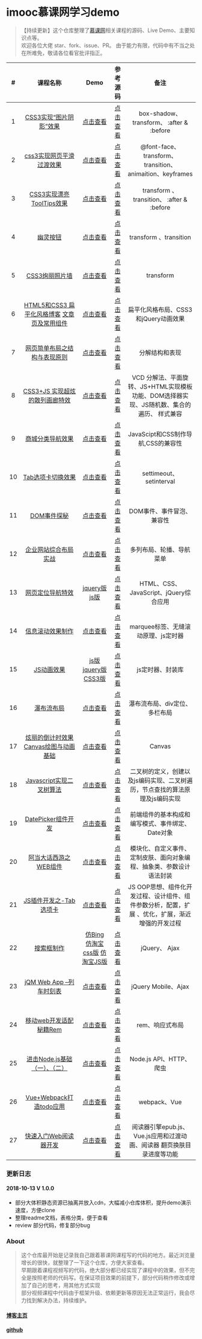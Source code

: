 
# imooc慕课网学习demo  
> 【持续更新】这个仓库整理了[慕课网](https://www.imooc.com/)相关课程的源码、Live Demo、主要知识点等。  
> 欢迎各位大佬 star、fork、issue、PR。
> 由于能力有限，代码中有不当之处在所难免，敬请各位看官批评指正。  




| # | 课程名称| Demo|  参考源码 | 备注 | 
|:-:|:-:|:-:|:-:|:-:|
1 |[CSS3实现“图片阴影”效果](https://www.imooc.com/learn/240)| [点击查看](https://niuyi1017.github.io/imooc/CSS3%E5%AE%9E%E7%8E%B0%E5%9B%BE%E7%89%87%E9%98%B4%E5%BD%B1/index.html) | [点击查看](https://github.com/niuyi1017/imooc/tree/master/CSS3%E5%AE%9E%E7%8E%B0%E5%9B%BE%E7%89%87%E9%98%B4%E5%BD%B1) |box-shadow、transform、 :after & :before  
2 |[css3实现网页平滑过渡效果](https://www.imooc.com/learn/252)|[点击查看](https://niuyi1017.github.io/imooc/CSS3%E7%BD%91%E9%A1%B5%E5%B9%B3%E6%BB%91%E8%BF%87%E6%B8%A1/CSS%E7%BD%91%E9%A1%B5%E5%B9%B3%E6%BB%91%E8%BF%87%E6%B8%A1/index.html)|[点击查看](https://github.com/niuyi1017/imooc/tree/master/CSS3%E7%BD%91%E9%A1%B5%E5%B9%B3%E6%BB%91%E8%BF%87%E6%B8%A1)| @font-face、 transform、transition、 animaition、keyframes  
3 |[CSS3实现漂亮ToolTips效果](https://www.imooc.com/learn/331)|[点击查看](https://niuyi1017.github.io/imooc/ToolTips/index.html)|[点击查看](https://github.com/niuyi1017/imooc/tree/master/ToolTips)|transform 、transition、 :after & :before 
4 |[幽灵按钮](https://www.imooc.com/learn/5)|[点击查看](https://niuyi1017.github.io/imooc/%E5%B9%BD%E7%81%B5%E6%8C%89%E9%92%AE/index.html)|[点击查看](https://github.com/niuyi1017/imooc/tree/master/%E5%B9%BD%E7%81%B5%E6%8C%89%E9%92%AE)|transform 、transition
5 |[CSS3绚丽照片墙](https://www.imooc.com/learn/227)|[点击查看](https://niuyi1017.github.io/imooc/CSS3%E7%85%A7%E7%89%87%E5%A2%99/index.html)|[点击查看](https://github.com/niuyi1017/imooc/tree/master/CSS3%E7%85%A7%E7%89%87%E5%A2%99)|  transform 
6 |[HTML5和CSS3 扁平化风格博客](https://www.imooc.com/learn/445) [文章页及常用组件](https://www.imooc.com/learn/598)|[点击查看](https://niuyi1017.github.io/imooc/blog/index.html)|[点击查看](https://github.com/niuyi1017/imooc/tree/master/blog)| 扁平化风格布局、CSS3和jQuery动画效果 
7 |[网页简单布局之结构与表现原则](https://www.imooc.com/learn/20)|[点击查看](https://niuyi1017.github.io/imooc/WeiboComment/index.html)|[点击查看](https://github.com/niuyi1017/imooc/tree/master/WeiboComment)|  分解结构和表现
8 |[CSS3+JS 实现超炫的散列画廊特效](https://www.imooc.com/learn/366)|[点击查看](https://niuyi1017.github.io/imooc/tupianhualang/index.html)|[点击查看](https://github.com/niuyi1017/imooc/tree/master/tupianhualang)|  VCD 分解法、平面旋转、JS+HTML实现模板功能、DOM选择器实现、JS随机数、集合的遍历、 样式兼容
9 |[商城分类导航效果](https://www.imooc.com/learn/174)|[点击查看](https://niuyi1017.github.io/imooc/%E5%95%86%E5%9F%8E%E5%AF%BC%E8%88%AA/index.html)|[点击查看](https://github.com/niuyi1017/imooc/tree/master/%E5%95%86%E5%9F%8E%E5%AF%BC%E8%88%AA)|  JavaScipt和CSS制作导航,CSS的兼容性
10 |[Tab选项卡切换效果](https://www.imooc.com/learn/176)|[点击查看](https://niuyi1017.github.io/imooc/tab/auto.html)|[点击查看](https://github.com/niuyi1017/imooc/tree/master/tab)|  settimeout、setinterval
11 |[DOM事件探秘](https://www.imooc.com/learn/138)|[点击查看](https://niuyi1017.github.io/imooc/DOM%E4%BA%8B%E4%BB%B6/index.html)|[点击查看](https://github.com/niuyi1017/imooc/tree/master/DOM)|  DOM事件、事件冒泡、兼容性
12 |[企业网站综合布局实战](https://www.imooc.com/learn/147)|[点击查看](https://niuyi1017.github.io/imooc/%E4%BC%81%E4%B8%9A%E7%BD%91%E7%AB%99/index.html)|[点击查看](https://github.com/niuyi1017/imooc/tree/master/%E4%BC%81%E4%B8%9A%E7%BD%91%E7%AB%99)|  多列布局、轮播、导航菜单
13 |[网页定位导航特效](https://www.imooc.com/learn/56)|[jquery版](https://niuyi1017.github.io/imooc/jQuery%E7%BD%91%E9%A1%B5%E5%AE%9A%E4%BD%8D%E5%AF%BC%E8%88%AA/index.html) [js版](https://niuyi1017.github.io/imooc/jQuery%E7%BD%91%E9%A1%B5%E5%AE%9A%E4%BD%8D%E5%AF%BC%E8%88%AA/%E7%BD%91%E9%A1%B5%E5%AE%9A%E4%BD%8D%E5%AF%BC%E8%88%AAJS%E7%89%88.html)|[点击查看](https://github.com/niuyi1017/imooc/tree/master/jQuery%E7%BD%91%E9%A1%B5%E5%AE%9A%E4%BD%8D%E5%AF%BC%E8%88%AA)|  HTML、CSS、JavaScript、jQuery综合应用
14 |[信息滚动效果制作](https://www.imooc.com/learn/17)|[点击查看](https://niuyi1017.github.io/imooc/%E4%BF%A1%E6%81%AF%E6%BB%9A%E5%8A%A8/index.html)|[点击查看](https://github.com/niuyi1017/imooc/tree/master/%E4%BF%A1%E6%81%AF%E6%BB%9A%E5%8A%A8)|  marquee标签、无缝滚动原理、js定时器
15 |[JS动画效果](https://www.imooc.com/learn/167)|[js版](https://niuyi1017.github.io/imooc/JS%20%E5%8A%A8%E7%94%BB/%E5%8A%A8%E7%94%BB%E6%A1%88%E4%BE%8B.html) [jquery版](https://niuyi1017.github.io/imooc/JS%20%E5%8A%A8%E7%94%BB/%E6%A1%88%E4%BE%8B%E5%8A%A8%E7%94%BBJQ%E7%89%88.html) [CSS3版](https://niuyi1017.github.io/imooc/JS%20%E5%8A%A8%E7%94%BB/%E5%8A%A8%E7%94%BB%E6%A1%88%E4%BE%8Bcss3%E7%89%88.html)|[点击查看](https://github.com/niuyi1017/imooc/blob/master/JS%20%E5%8A%A8%E7%94%BB/)|  js定时器、封装库
16 |[瀑布流布局](https://www.imooc.com/learn/101)|[点击查看](https://niuyi1017.github.io/imooc/%E7%80%91%E5%B8%83%E6%B5%81%E5%B8%83%E5%B1%80/index.html)|[点击查看](https://github.com/niuyi1017/imooc/tree/master/%E7%80%91%E5%B8%83%E6%B5%81%E5%B8%83%E5%B1%80)| 瀑布流布局、div定位、多栏布局
17 |[炫丽的倒计时效果](https://www.imooc.com/learn/133) [Canvas绘图与动画基础](https://www.imooc.com/learn/133)|[点击查看](https://niuyi1017.github.io/imooc/canvas%E5%80%92%E8%AE%A1%E6%97%B6/index.html)|[点击查看](https://github.com/niuyi1017/imooc/tree/master/canvas%E5%80%92%E8%AE%A1%E6%97%B6)| Canvas
18 |[Javascript实现二叉树算法](https://www.imooc.com/learn/888)|[点击查看](https://github.com/niuyi1017/imooc/tree/master/JavaScript%E5%AE%9E%E7%8E%B0%E4%BA%8C%E5%8F%89%E6%A0%91)|[点击查看](https://github.com/niuyi1017/imooc/tree/master/JavaScript%E5%AE%9E%E7%8E%B0%E4%BA%8C%E5%8F%89%E6%A0%91)| 二叉树的定义，创建以及js编码实现、二叉树遍历，节点查找的算法原理及js编码实现
19 |[DatePicker组件开发](https://www.imooc.com/learn/820)|[点击查看](https://niuyi1017.github.io/imooc/DataPicker/index.html)|[点击查看](https://github.com/niuyi1017/imooc/tree/master/DataPicker)| 前端组件的基本构成和编写模式、事件绑定、Date对象
20 |[阿当大话西游之WEB组件](https://www.imooc.com/learn/99)|[点击查看](https://niuyi1017.github.io/imooc/webComponent/window.html)|[点击查看](https://github.com/niuyi1017/imooc/tree/master/webComponent)| 模块化、自定义事件、定制皮肤、面向对象编程、抽象类、参数设计语法封装
21 |[JS插件开发之-Tab选项卡](https://www.imooc.com/learn/825)|[点击查看](https://niuyi1017.github.io/imooc/Tab%E9%80%89%E9%A1%B9%E5%8D%A1%E7%BB%84%E4%BB%B6/index.html)|[点击查看](https://github.com/niuyi1017/imooc/tree/master/Tab%E9%80%89%E9%A1%B9%E5%8D%A1%E7%BB%84%E4%BB%B6)| JS OOP思想、组件化开发过程、设计组件、组件参数分析，配置，扩展 、优化，扩展，渐近增强的开发过程
22 |[搜索框制作](https://www.imooc.com/learn/21)|[仿Bing](https://niuyi1017.github.io/imooc/%E6%90%9C%E7%B4%A2%E6%A1%86/mySearch.html) [仿淘宝css版](https://niuyi1017.github.io/imooc/%E6%90%9C%E7%B4%A2%E6%A1%86/search4TB.html) [仿淘宝JS版](https://niuyi1017.github.io/imooc/%E6%90%9C%E7%B4%A2%E6%A1%86/search4TBjs.html)|[点击查看](https://github.com/niuyi1017/imooc/tree/master/%E6%90%9C%E7%B4%A2%E6%A1%86)| jQuery、 Ajax
23 |[jQM Web App –列车时刻表](https://www.imooc.com/learn/207)|[点击查看](https://niuyi1017.github.io/2018/04/22/webapp-train.html)|[点击查看](https://github.com/niuyi1017/imooc/tree/master/%E5%88%97%E8%BD%A6%E6%97%B6%E5%88%BB%E8%A1%A8)| jQuery Mobile、Ajax  
24 |[移动web开发适配秘籍Rem](https://www.imooc.com/learn/942)|[点击查看](https://niuyi1017.github.io/imooc/rem/H5/src/index.html)|[点击查看](https://github.com/niuyi1017/imooc/tree/master/rem/H5/src/index.html)| rem、响应式布局 
25 |[进击Node.js基础（一）、（二）](https://www.imooc.com/learn/348)|[点击查看](https://niuyi1017.github.io/2018/09/10/http-crawler.html)|[点击查看](https://github.com/niuyi1017/imooc/tree/master/imoocNode)| Node.js API、HTTP、爬虫 
26 |[Vue+Webpack打造todo应用](https://www.imooc.com/learn/935)|[点击查看](https://niuyi1017.github.io/imooc/vue-webpack-todo/dist/index.html)|[点击查看](https://github.com/niuyi1017/imooc/tree/master/vue-webpack-todo)| webpack、Vue
27 |[快速入门Web阅读器开发](https://www.imooc.com/learn/1038)|[点击查看](https://niuyi1017.github.io/imooc/Easy-Reader/dist/index.html)|[点击查看](https://github.com/niuyi1017/imooc/tree/master/Easy-Reader)| 阅读器引擎epub.js、Vue.js应用和过渡动画、阅读器 翻页换肤目录进度等功能


### 更新日志 
#### 2018-10-13   V 1.0.0
* 部分大体积静态资源已抽离并放入cdn，大幅减小仓库体积，提升demo演示速度，方便clone   
* 整理readme文档，表格分类，便于查看  
* review 部分代码，修复部分bug   

### About

> 这个仓库最开始是记录我自己跟着慕课网课程写的代码的地方。最近浏览量增长的很快，就整理了一下这个仓库，方便大家查看。   
> 早期跟着课程视频写的代码，绝大部分都已经实现了课程中的效果，但不完全是按照老师的代码写。在保证项目效果的前提下，部分代码稍作修改或增加了自己的思考，用其他方式实现  
> 部分视频课程中代码由于框架升级、依赖更新等原因无法正常运行，我会尽力找到解决办法，持续维护。



#### [博客主页](https://niuyi1017.github.io)  
#### [github](https://github.com/niuyi1017/imooc)
